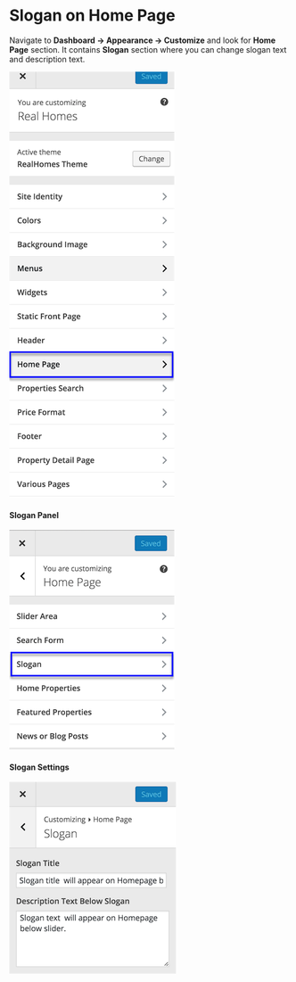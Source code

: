 # Slogan on Home Page

Navigate to **Dashboard → Appearance → Customize** and look for **Home Page** section. It contains **Slogan** section where you can change slogan text and description text.

![Slogan On Home Page](images/home-setup/customize-homepage.png)

#### Slogan Panel

![Slogan Panel](images/home-setup/slogan-panel.png)

#### Slogan Settings

![Slogan Section](images/home-setup/slogan-section.png)